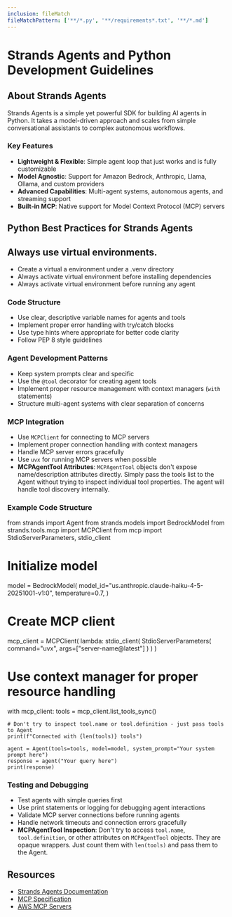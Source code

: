 ```yaml
---
inclusion: fileMatch
fileMatchPattern: ['**/*.py', '**/requirements*.txt', '**/*.md']
---
```

# Strands Agents and Python Development Guidelines

## About Strands Agents

Strands Agents is a simple yet powerful SDK for building AI agents in Python. It takes a model-driven approach and scales from simple conversational assistants to complex autonomous workflows.

### Key Features
- **Lightweight & Flexible**: Simple agent loop that just works and is fully customizable
- **Model Agnostic**: Support for Amazon Bedrock, Anthropic, Llama, Ollama, and custom providers
- **Advanced Capabilities**: Multi-agent systems, autonomous agents, and streaming support
- **Built-in MCP**: Native support for Model Context Protocol (MCP) servers

## Python Best Practices for Strands Agents

## Always use virtual environments. 
- Create a virtual a environment under a .venv directory
- Always activate virtual environment before installing dependencies
- Always activate virtual environment before running any agent


### Code Structure
- Use clear, descriptive variable names for agents and tools
- Implement proper error handling with try/catch blocks
- Use type hints where appropriate for better code clarity
- Follow PEP 8 style guidelines

### Agent Development Patterns
- Keep system prompts clear and specific
- Use the `@tool` decorator for creating agent tools
- Implement proper resource management with context managers (`with` statements)
- Structure multi-agent systems with clear separation of concerns

### MCP Integration
- Use `MCPClient` for connecting to MCP servers
- Implement proper connection handling with context managers
- Handle MCP server errors gracefully
- Use `uvx` for running MCP servers when possible
- **MCPAgentTool Attributes**: `MCPAgentTool` objects don't expose name/description attributes directly. Simply pass the tools list to the Agent without trying to inspect individual tool properties. The agent will handle tool discovery internally.

### Example Code Structure
from strands import Agent
from strands.models import BedrockModel
from strands.tools.mcp import MCPClient
from mcp import StdioServerParameters, stdio_client

# Initialize model
model = BedrockModel(
    model_id="us.anthropic.claude-haiku-4-5-20251001-v1:0",
    temperature=0.7,
)

# Create MCP client
mcp_client = MCPClient(
    lambda: stdio_client(
        StdioServerParameters(
            command="uvx", 
            args=["server-name@latest"]
        )
    )
)

# Use context manager for proper resource handling
with mcp_client:
    tools = mcp_client.list_tools_sync()
    
    # Don't try to inspect tool.name or tool.definition - just pass tools to Agent
    print(f"Connected with {len(tools)} tools")
    
    agent = Agent(tools=tools, model=model, system_prompt="Your system prompt here")
    response = agent("Your query here")
    print(response)


### Testing and Debugging
- Test agents with simple queries first
- Use print statements or logging for debugging agent interactions
- Validate MCP server connections before running agents
- Handle network timeouts and connection errors gracefully
- **MCPAgentTool Inspection**: Don't try to access `tool.name`, `tool.definition`, or other attributes on `MCPAgentTool` objects. They are opaque wrappers. Just count them with `len(tools)` and pass them to the Agent.

## Resources
- [Strands Agents Documentation](https://strandsagents.com/latest/)
- [MCP Specification](https://github.com/modelcontextprotocol/specification)
- [AWS MCP Servers](https://github.com/awslabs/mcp)

